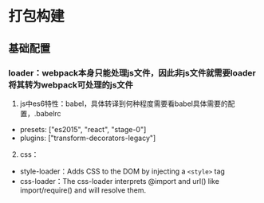 # 打包构建

## 基础配置
### loader：webpack本身只能处理js文件，因此非js文件就需要loader将其转为webpack可处理的js文件
1. js中es6特性：babel，具体转译到何种程度需要看babel具体需要的配置，.babelrc
- presets: ["es2015", "react", "stage-0"]
- plugins: ["transform-decorators-legacy"]
2. css：
- style-loader：Adds CSS to the DOM by injecting a `<style>` tag
- css-loader：The css-loader interprets @import and url() like import/require() and will resolve them.
